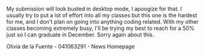 My submission will look busted in desktop mode, I apoogize for that. I usually try to put a lot of effort into all my classes but this one is the hardest for me, and I don't plan on going into anything coding related. With my other classes becoming extremely busy, I'll be trying my best to reach for a 50% just so I can graduate in December. Sorry again about this.

Olivia de la Fuente - 041063291 - News Homepage
